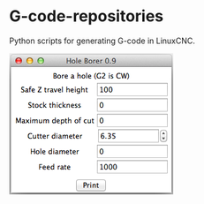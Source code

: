 # G-code-repositories
Python scripts for generating G-code in LinuxCNC.

![Hole Borer screenshot](/images/hole_borer.png)